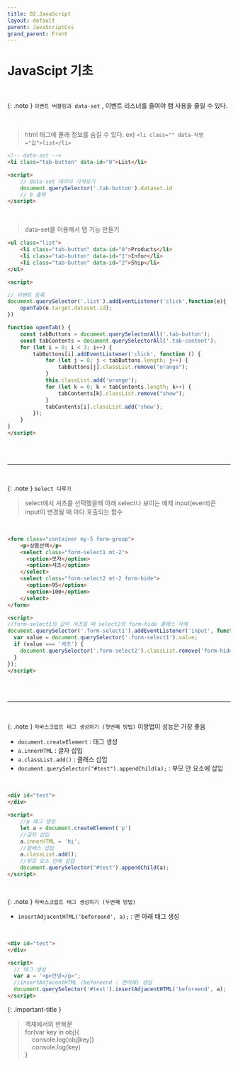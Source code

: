```yaml
---
title: 02.JavaScript
layout: default
parent: JavaScriptCss
grand_parent: Front
---
```


# JavaScipt 기초

<br />

{: .note }
`이벤트 버블링과 data-set` , 이벤트 리스너를 줄여야 램 사용을 줄일 수 있다.

<br />

> html 태그에 몰래 정보를 숨길 수 있다.   ex) `<li class="" data-작명="값">list</li>`


```html
<!-- data-set -->
<li class="tab-button" data-id="0">List</li>

<script>
    // data-set 데이터 가져오기
    document.querySelector('.tab-button').dataset.id
    // 0 출력
</script>
```

<br />

> data-set를 이용해서 탭 기능 만들기

```html
<ul class="list">
    <li class="tab-button" data-id="0">Products</li>
    <li class="tab-button" data-id="1">Infor</li>
    <li class="tab-button" data-id="2">Ship</li>
</ul>

<script>

// 이벤트 등록
document.querySelector('.list').addEventListener('click',function(e){
    openTab(e.target.dataset.id);
})

function openTab() {
    const tabButtons = document.querySelectorAll('.tab-button');
    const tabContents = document.querySelectorAll('.tab-content');
    for (let i = 0; i < 3; i++) {
        tabButtons[i].addEventListener('click', function () {
            for (let j = 0; j < tabButtons.length; j++) {
                tabButtons[j].classList.remove("orange");
            }
            this.classList.add('orange');
            for (let k = 0; k < tabContents.length; k++) {
                tabContents[k].classList.remove("show");
            }
            tabContents[i].classList.add('show');
        });
    }
}
</script>
```


<br />
<br />

---

<br />

{: .note }
`Select 다루기`

> select에서 셔츠를 선택했을때 아래 select나 보이는 예제
> input(event)은 input이 변경될 때 마다 호출되는 함수

<br />

```html
<form class="container my-5 form-group">
    <p>상품선택</p>
    <select class="form-select1 mt-2">
      <option>모자</option>
      <option>셔츠</option>
    </select>
    <select class="form-select2 mt-2 form-hide">
      <option>95</option>
      <option>100</option>
    </select>
</form>

<script>
//form-select1의 값이 셔츠일 때 select2의 form-hide 클래스 삭제
document.querySelector('.form-select1').addEventListener('input', function() {
  var value = document.querySelector('.form-select1').value;
  if (value === '셔츠') {
    document.querySelector('.form-select2').classList.remove('form-hide');
  }
});
</script>
```

<br />
<br />

---

<br />

{: .note }
`자바스크립트 태그 생성하기 (첫번째 방법)` 이방법이 성능은 가장 좋음

- `document.createElement` : 태그 생성
- `a.innerHTML` : 글자 삽입
- `a.classList.add()` : 클래스 삽입
- `document.querySelector("#test").appendChild(a);` : 부모 안 요소에 삽입

<br />

```html
<div id="test">
</div>

<script>
    //p 태그 생성
    let a = document.createElement('p')
    //글자 삽입
    a.innerHTML = 'hi';
    //클래스 삽입
    a.classList.add();
    //부모 요소 안에 삽입
    document.querySelector("#test").appendChild(a);
</script>
```


<br />

{: .note }
`자바스크립트 태그 생성하기 (두번째 방법)`

- `insertAdjacentHTML('beforeend', a);` : 맨 아래 태그 생성


<br />

```html
<div id="test">
</div>

<script>
  // 태그 생성
  var a = '<p>안녕</p>';
  //insertAdjacentHTML (beforeend : 맨아래) 생성
  document.querySelector('#test').insertAdjacentHTML('beforeend', a);
</script>
```


{: .important-title } 
> 객체에서의 반복문 <br />  for(var key in obj){
>  <br />   &nbsp; &nbsp;  console.log(obj[key])
>  <br />   &nbsp; &nbsp; console.log(key)
>  <br /> }

